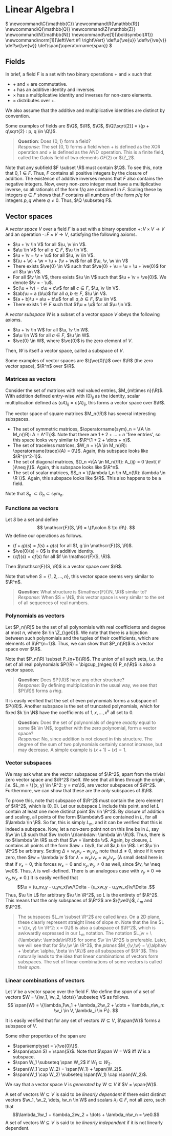# Linear Algebra I

$
\newcommand\C{\mathbb{C}}
\newcommand\R{\mathbb{R}}
\newcommand\Q{\mathbb{Q}}
\newcommand\Z{\mathbb{Z}}
\newcommand\N{\mathbb{N}}
\newcommand\ve[1]{\boldsymbol{#1}}
\newcommand\norm[1]{\left\Vert #1 \right\Vert}
\def\u{\ve{u}}
\def\v{\ve{v}}
\def\w{\ve{w}}
\def\span{\operatorname{span}}
$


## Fields
In brief, a field $F$ is a set with two binary operations $+$ and $\times$ such that

- $+$ and $\times$ are commutative.
- $+$ has an additive identity and inverses.
- $\times$ has a multiplicative identity and inverses for non-zero elements.
- $\times$ distributes over $+$.

We also assume that the additive and multiplicative identities are distinct by convention.

Some examples of fields are $\Q$, $\R$, $\C$, $\Q[\sqrt{2}] = \{p + q\sqrt{2} : p, q \in \Q\}$.

> **Question**: Does $\{0, 1\}$ form a field?  
> *Response*: The set $\{0, 1\}$ forms a field when $+$ is defined as the $\operatorname{XOR}$ operation and $\times$ is defined as the $\operatorname{AND}$ operation. This is a finite field, called the Galois field of two elements $GF(2)$ or $\Z_2$.

Note that any subfield $F \subset \R$ must contain $\Q$. To see this, note that $0, 1 \in F$. Thus, $F$ contains all positive integers by the closure of addition. The existence of additive inverses means that $F$ also contains the negative integers. Now, every non-zero integer must have a multiplicative inverse, so all rationals of the form $1/q$ are contained in $F$. Scaling these by integers $q \in F$ shows that $F$ contains all numbers of the form $p/q$ for integers $p, q$ where $q \neq 0$. Thus, $\Q \subseteq F$.


## Vector spaces

A *vector space* $V$ over a field $F$ is a set with a binary operation $+\colon V\times V \to V$ and an operation $\cdot\,\colon F\times V \to V$, satisfying the following axioms.

- $\u + \v \in V$ for all $\u, \v \in V$.
- $a\u \in V$ for all $a \in F$, $\u \in V$.
- $\u + \v = \v + \u$ for all $\u, \v \in V$.
- $(\u + \v) + \w = \u + (\v + \w)$ for all $\u, \v, \w \in V$
- There exists $\ve{0} \in V$ such that $\ve{0} + \u = \u = \u + \ve{0}$ for all $\u \in V$.
- For all $\v \in V$, there exists $\u \in V$ such that $\u + \v = \ve{0}$. We denote $\v = - \u$.
- $c(\u + \v) = c\u + c\v$ for all $c \in F$, $\u, \v \in V$.
- $(ab)\u = a (b\u)$ for all $a,b \in F$, $\u \in V$.
- $(a + b)\u = a\u + b\u$ for all $a,b \in F$, $\u \in V$.
- There exists $1 \in F$ such that $1\u = \u$ for all $\u \in V$.

A *vector subspace* $W$ is a subset of a vector space $V$ obeys the following axioms.

- $\u + \v \in W$ for all $\u, \v \in W$.
- $a\u \in W$ for all $a \in F$, $\u \in W$.
- $\ve{0} \in W$, where $\ve{0}$ is the zero element of $V$.

Then, $W$ is itself a vector space, called a subspace of $V$.

Some examples of vector spaces are $\{\ve{0}\}$ over $\R$ (the zero vector space), $\R^n$ over $\R$.

### Matrices as vectors
Consider the set of matrices with real valued entries, $M_{m\times n}(\R)$. With addition defined entry-wise with $(0)_{ij}$ as the identity, scalar multiplication defined as $(cA)_{ij} = c(A)_{ij}$, this forms a vector space over $\R$.

The vector space of square matrices $M_n(\R)$ has several interesting subspaces.

- The set of symmetric matrices, $\operatorname{sym}_n = \{A \in M_n(\R): A = A^T\}$. Note that there are $1 + 2 + \dots + n$ 'free entries', so this space looks very similar to $\R^{1 + 2 + \dots + n}$.
- The set of traceless matrices, $W_n = \{A \in M_n(\R): \operatorname{trace}{A} = 0\}$. Again, this subspace looks like $\R^{n^2-1}$.
- The set of diagonal matrices, $D_n =\{A \in M_n{\R}: A_{ij} = 0 \text{ if }i\neq j\}$. Again, this subspace looks like $\R^n$.
- The set of scalar matrices, $S_n = \{\lambda I_n \in M_n(\R): \lambda \in \R \}$. Again, this subspace looks like $\R$. This also happens to be a field.

Note that $S_n\ \subset D_n \subset \operatorname{sym}_n$.

### Functions as vectors
Let $S$ be a set and define
$$ \mathscr{F}(S, \R) = \{f\colon S \to \R\}. $$
We define our operations as follows.

- $(f + g)(s) = f(s) + g(s)$ for all $f, g \in \mathscr{F}(S, \R)$.
- $\ve{0}(s) = 0$ is the additive identity.
- $(cf)(s) = c f(s)$ for all $f \in \mathscr{F}(S, \R)$.

Then $\mathscr{F}(S, \R)$ is a vector space over $\R$.

Note that when $S = \{1, 2, \dots, n\}$, this vector space seems very similar to $\R^n$.

> **Question**: What structure is $\mathscr{F}(\N, \R)$ similar to?  
> *Response*: When $S = \N$, this vector space is very similar to the set of all sequences of real numbers.

### Polynomials as vectors
Let $P_n(\R)$ be the set of all polynomials with real coefficients and degree at most $n$, where $n \in \Z_{\ge0}$. We note that there is a bijection between such polynomials and the tuples of their coefficients, which are elements of $\R^{n+1}$. Thus, we can show that $P_n(\R)$ is a vector space over $\R$.

Note that $P_n(\R) \subset P_{n+1}(\R)$. The union of all such sets, *i.e.* the set of all real polynomials $P(\R) = \bigcup_{n\geq 0} P_n(\R)$ is also a vector space.

> **Question**: Does $P(\R)$ have any other structure?  
> *Response*: By defining multiplication in the usual way, we see that $P(\R)$ forms a *ring*.

It is easily verified that the set of even polynomials forms a subspace of $P(\R)$. Another subspace is the set of truncated polynomials, which for fixed $k \in \N$ have the coefficients of $1, x, \dots, x^k$ all set to $0$.

> **Question**: Does the set of polynomials of degree *exactly* equal to some $k \in \N$, together with the zero polynomial, form a vector space?  
> *Response*: No, since addition is not closed in this structure. The degree of the sum of two polynomials certainly cannot increase, but may decrease. A simple example is $(x + 1) - (x) = 1$.

### Vector subspaces
We may ask what are the vector subspaces of $\R^2$, apart from the trivial zero vector space and $\R^2$ itself. We see that all lines through the origin, *i.e.* $L_m = \{(x, y) \in \R^2: y = mx\}$, are vector subspaces of $\R^2$. Furthermore, we can show that these are the *only* subspaces of $\R$.

To prove this, note that subspace of $\R^2$ must contain the zero element of $\R^2$, which is $(0, 0)$. Let our subspace $L$ include this point, and let $L$ contain at least one more distinct point $\v \in \R^2$. By closure of addition and scaling, all points of the form $\lambda\v$ are contained in $L$, for all $\lambda \in \R$. So far, this is simply $L_m$, and it can be verified that this is indeed a subspace. Now, let a non-zero point not on this line be in $L$, say $\w \in L$ such that $\w \notin \{\lambda\v: \lambda \in \R\}$. Thus, there is no $\lambda \in \R$ such that $\w = \lambda \v$.
Again, by closure, $L$ contains all points of the form $a\w + b\v$, for all $a,b \in \R$. Let $\u \in \R^2$ be arbitrary. Setting $\Delta = w_xv_y - w_yv_x$, note that $\Delta \neq 0$, since if it were zero, then $\w = \lambda \v $ for $\lambda = w_x/v_x = w_y/v_y$. (A small detail here is that if $v_x = 0$, this forces $w_x = 0$ and $v_y, w_y \neq 0$ as well, since $\v, \w \neq \ve0$. Thus, $\lambda$ is well-defined. There is an analogous case with $v_y = 0 \implies v_x, w_x \neq 0$.)
It is easily verified that $$\u = (u_xv_y - u_yv_x)\w/\Delta - (u_xw_y - u_yw_x)\v/\Delta .$$ 
Thus, $\u \in L$ for arbitrary $\u \in \R^2$, so $L$ is the entirety of $\R^2$. This means that the only subspaces of $\R^2$ are $\{\ve0\}$, $L_m$ and $\R^2$.

> The subspaces $L_m \subset \R^2$ are called *lines*. On a 2D plane, these clearly represent straight lines of slope $m$.
> Note that the line $L = \{(x, y) \in \R^2: x = 0\}$ is also a subspace of $\R^2$, which is awkwardly expressed in our $L_m$ notation. The notation $L_\v = \{\lambda\v: \lambda\in\R\}$ for some $\v \in \R^2$ is preferable.
> Later, we will see that for $\v,\w \in \R^3$, the *planes* $M_{\v,\w} = \{\alpha\v + \beta\w: \alpha, \beta \in \R\}$ are all subspaces of $\R^3$.
> This naturally leads to the idea that linear combinations of vectors form subspaces. The set of linear combinations of some vectors is called their *span*.

### Linear combinations of vectors
Let $V$ be a vector space over the field $F$.
We define the *span* of a set of vectors $W = \{\w_1, \w_2, \dots\} \subseteq V$ as follows.
$$ \span{W} = \{\lambda_1\w_1 + \lambda_2\w_2 + \dots + \lambda_n\w_n: \w_i \in V, \lambda_i \in F\}. $$

It is easily verified that for any set of vectors $W\subseteq V$, $\span{W}$ forms a subspace of $V$.

Some other properties of the span are

- $\span\emptyset = \{\ve{0}\}$.
- $\span(\span S) = \span{S}$. Note that $\span W = W$ iff $W$ is a subspace.
- $\span W_1 \subseteq \span W_2$ if $W_1 \subseteq W_2$.
- $\span(W_1 \cup W_2) = \span(W_1) + \span(W_2)$.
- $\span(W_1 \cap W_2) \subseteq \span(W_1) \cap \span(W_2)$.

We say that a vector space $V$ is *generated* by $W \subseteq V$ if $V = \span{W}$.

A set of vectors $W \subseteq V$ is said to be *linearly dependent* if there exist distinct vectors $\w_1, \w_2, \dots, \w_n \in W$ and scalars $\lambda_i \in F$, not all zero, such that $$\lambda_1\w_1 + \lambda_2\w_2 + \dots + \lambda_n\w_n = \ve0.$$
A set of vectors $W \subseteq V$ is said to be *linearly independent* if it is not linearly dependent.